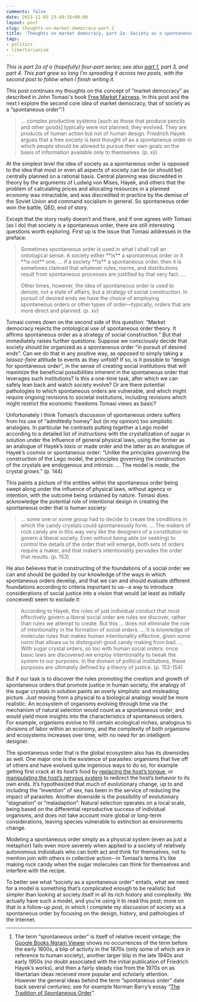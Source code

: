 ```yaml
---
comments: false
date: 2013-11-03 23:49:35+00:00
layout: post
slug: thoughts-on-market-democracy-part-2
title: 'Thoughts on market democracy, part 2a: Society as a spontaneous order'
tags:
- politics
- libertarianism
---
```


_This is part 2a of a (hopefully) four-part series; see also [part 1](/2013/03/15/thoughts-on-market-democracy-part-1/), part 3, and part 4. This part grew so long I’m spreading it across two posts, with the second post to follow when I finish writing it._

This post continues my thoughts on the concept of “market democracy” as described in John Tomasi's book [Free Market Fairness](http://press.princeton.edu/titles/9735.html). In this post and the next I explore the second core idea of market democracy, that of society as a “spontaneous order”:1


<blockquote>... complex productive systems [such as those that produce pencils and other goods] typically were not planned; they evolved. They are products of human action but not of human design. Friedrich Hayek argues that a free society is best thought of as a spontaneous order in which people should be allowed to pursue their own goals on the basis of information available only to themselves. (p. xii)</blockquote>



At the simplest level the idea of society as a spontaneous order is opposed to the idea that most or even all aspects of society can be (or should be) centrally planned on a rational basis. Central planning was discredited in theory by the arguments of Ludwig von Mises, Hayek, and others that the problem of calculating prices and allocating resources in a planned economy was intractable, and was discredited in practice by the demise of the Soviet Union and command socialism in general. So spontaneous order won the battle, QED, end of story.

Except that the story really doesn’t end there, and if one agrees with Tomasi (as I do) that society is a spontaneous order, there are still interesting questions worth exploring. First up is the issue that Tomasi addresses in the preface:


<blockquote>Sometimes spontaneous order is used in what I shall call an ontological sense. A society either **is** a spontaneous order or it **is not** one. ... if a society **is** a spontaneous order, then it is sometimes claimed that whatever rules, norms, and distributions result from spontaneous processes are justified by that very fact. ...

Other times, however, the idea of spontaneous order is used to denote, not a state of affairs, but a strategy of social construction. In pursuit of desired ends we have the choice of employing spontaneous orders or other types of order—typically, orders that are more direct and planned. (p. xv)</blockquote>



Tomasi comes down on the second side of this question: “Market democracy rejects the ontological use of spontaneous order theory. It affirms spontaneous order as a strategy of social construction.” But that immediately raises further questions: Suppose we consciously decide that society should be organized as a spontaneous order “in pursuit of desired ends”. Can we do that in any positive way, as opposed to simply taking a _laissez-faire_ attitude to events as they unfold? If so, is it possible to “design for spontaneous order”, in the sense of creating social institutions that will maximize the beneficial possibilities inherent in the spontaneous order that leverages such institutions? Is this a one-time task, after which we can safely lean back and watch society evolve? Or are there potential pathologies to which spontaneous orders are vulnerable, and which might require ongoing revisions to societal institutions, including revisions which might restrict the economic freedoms Tomasi views as basic?

Unfortunately I think Tomasi’s discussion of spontaneous orders suffers from his use of “admittedly homey” but (in my opinion) too simplistic analogies. In particular he contrasts putting together a Lego model according to a detailed list of instructions with the crystallization of sugar in solution under the influence of general physical laws, using the former as an analogue of Hayek’s _taxis_ or made order and the latter as an analogue of Hayek’s _cosmos_ or spontaneous order: “Unlike the principles governing the construction of the Lego model, the principles governing the construction of the crystals are endogenous and intrinsic. ... The model is _made_, the crystal _grows_.” (p. 144)

This paints a picture of the entities within the spontaneous order being swept along under the influence of physical laws, without agency or intention, with the outcome being ordained by nature. Tomasi does acknowledge the potential role of intentional design in creating the spontaneous order that is human society:


<blockquote>... some one or some group had to decide to create the conditions in which the candy crystals could spontaneously form. ... The makers of rock candy are in this way very like the designers of a constitution to govern a liberal society. Even without being able (or seeking) to control the details of the order that will emerge, both sets of orders require a maker, and that maker’s intentionality pervades the order that results. (p. 153)</blockquote>


He also believes that in constructing of the foundations of a social order we can and should be guided by our knowledge of the ways in which spontaneous orders develop, and that we can and should evaluate different foundations according to criteria important to us--a way to introduce considerations of social justice into a vision that would (at least as initially conceived) seem to exclude it:


<blockquote>According to Hayek, the rules of just individual conduct that most effectively govern a liberal social order are rules we discover, rather than rules we attempt to create. But this ... does not eliminate the role of intentionality in the formation of social orders. ... It is knowledge of molecular rules that makes human intentionality effective, given some norm that allows us to distinguish good candy making from bad. ... With sugar crystal orders, so too with human social orders: once basic laws are discovered we employ intentionality to tweak the system to our purposes. In the domain of political institutions, these purposes are ultimately defined by a theory of justice. (p. 153-154)</blockquote>



But if our task is to discover the rules promoting the creation and growth of spontaneous orders that promote justice in human society, the analogy of the sugar crystals in solution paints an overly simplistic and misleading picture. Just moving from a physical to a biological analogy would be more realistic: An ecosystem of organisms evolving through time via the mechanism of natural selection would count as a spontaneous order, and would yield more insights into the characteristics of spontaneous orders. For example, organisms evolve to fill certain ecological niches, analogous to divisions of labor within an economy, and the complexity of both organisms and ecosystems increases over time, with no need for an intelligent designer.

The spontaneous order that is the global ecosystem also has its downsides as well. One major one is the existence of parasites: organisms that live off of others and have evolved quite ingenious ways to do so, for example getting first crack at its host’s food by [replacing the host’s tongue](http://phenomena.nationalgeographic.com/2013/02/28/tongue-eating-fish-parasites-never-cease-to-amaze/), or [manipulating the host’s nervous system](http://www.nytimes.com/2012/12/11/science/parasites-use-sophisticated-biochemistry-to-take-over-their-hosts.html?pagewanted=all&_r=0) to redirect the host’s behavior to its own ends. It’s hypothesized that much of evolutionary change, up to and including the “invention” of sex, has been in the service of reducing the impact of parasites. Another downside is the possibility of evolutionary “stagnation” or “maladaption”: Natural selection operates on a local scale, being based on the differential reproductive success of individual organisms, and does not take account more global or long-term considerations, leaving species vulnerable to extinction as environments change.

Modeling a spontaneous order simply as a physical system (even as just a metaphor) fails even more severely when applied to a society of relatively autonomous individuals who can both act and think for themselves, not to mention join with others in collective action--in Tomasi’s terms it’s like making rock candy when the sugar molecules can think for themselves and interfere with the recipe.

To better see what “society as a spontaneous order” entails, what we need for a model is something that’s complicated enough to be realistic but simpler than looking at society itself in all its rich history and complexity. We actually have such a model, and you’re using it to read this post; more on that in a follow-up post, in which I complete my discussion of society as a spontaneous order by focusing on the design, history, and pathologies of the Internet.



* * *



1. The term “spontaneous order” is itself of relative recent vintage; the [Google Books Ngram Viewer](http://books.google.com/ngrams/graph?content=spontaneous+order&year_start=1800&year_end=2000&corpus=15&smoothing=3&share=) shows no occurrences of the term before the early 1800s, a blip of activity in the 1870s (only some of which are in reference to human society), another larger blip in the late 1940s and early 1950s (no doubt associated with the initial publication of Friedrich Hayek’s works), and then a fairly steady rise from the 1970s on as libertarian ideas received more popular and scholarly attention. However the general ideas behind the term “spontaneous order” date back several centuries; see for example Norman Barry’s essay “[The Tradition of Spontaneous Order](http://www.econlib.org/library/Essays/LtrLbrty/bryTSOCover.html)”.
